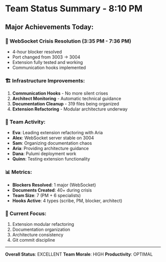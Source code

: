 # Team Status Summary - 8:10 PM

## Major Achievements Today:

### 🎉 WebSocket Crisis Resolution (3:35 PM - 7:36 PM)
- 4-hour blocker resolved
- Port changed from 3003 → 3004
- Extension fully tested and working
- Communication hooks implemented

### 🏗️ Infrastructure Improvements:
1. **Communication Hooks** - No more silent crises
2. **Architect Monitoring** - Automatic technical guidance
3. **Documentation Cleanup** - 319 files being organized
4. **Extension Refactoring** - Modular architecture underway

### 👥 Team Activity:
- **Eva**: Leading extension refactoring with Aria
- **Alex**: WebSocket server stable on 3004
- **Sam**: Organizing documentation chaos
- **Aria**: Providing architecture guidance
- **Dana**: Pulumi deployment work
- **Quinn**: Testing extension functionality

### 📊 Metrics:
- **Blockers Resolved**: 1 major (WebSocket)
- **Documents Created**: 40+ during crisis
- **Team Size**: 7 (PM + 6 specialists)
- **Hooks Active**: 4 types (scribe, PM, blocker, architect)

### 🎯 Current Focus:
1. Extension modular refactoring
2. Documentation organization
3. Architecture consistency
4. Git commit discipline

---
**Overall Status**: EXCELLENT
**Team Morale**: HIGH
**Productivity**: OPTIMAL